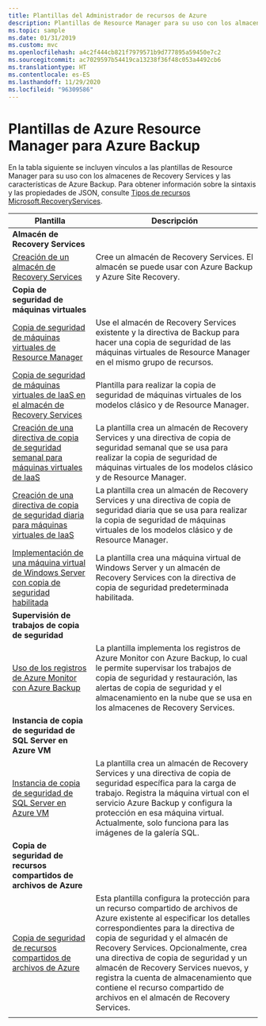 ```yaml
---
title: Plantillas del Administrador de recursos de Azure
description: Plantillas de Resource Manager para su uso con los almacenes de Recovery Services y las características de Azure Backup
ms.topic: sample
ms.date: 01/31/2019
ms.custom: mvc
ms.openlocfilehash: a4c2f444cb821f7979571b9d777895a59450e7c2
ms.sourcegitcommit: ac7029597b54419ca13238f36f48c053a4492cb6
ms.translationtype: HT
ms.contentlocale: es-ES
ms.lasthandoff: 11/29/2020
ms.locfileid: "96309586"
---
```

# <a name="azure-resource-manager-templates-for-azure-backup"></a>Plantillas de Azure Resource Manager para Azure Backup

En la tabla siguiente se incluyen vínculos a las plantillas de Resource Manager para su uso con los almacenes de Recovery Services y las características de Azure Backup. Para obtener información sobre la sintaxis y las propiedades de JSON, consulte [Tipos de recursos Microsoft.RecoveryServices](/azure/templates/microsoft.recoveryservices/allversions).

| Plantilla | Descripción |
|---|---|
|**Almacén de Recovery Services** | |
| [Creación de un almacén de Recovery Services](https://github.com/Azure/azure-quickstart-templates/tree/master/101-recovery-services-vault-create)| Cree un almacén de Recovery Services. El almacén se puede usar con Azure Backup y Azure Site Recovery. |
|**Copia de seguridad de máquinas virtuales**| |
| [Copia de seguridad de máquinas virtuales de Resource Manager](https://github.com/Azure/azure-quickstart-templates/tree/master/101-recovery-services-backup-vms) | Use el almacén de Recovery Services existente y la directiva de Backup para hacer una copia de seguridad de las máquinas virtuales de Resource Manager en el mismo grupo de recursos.|
| [Copia de seguridad de máquinas virtuales de IaaS en el almacén de Recovery Services](https://github.com/Azure/azure-quickstart-templates/tree/master/201-recovery-services-backup-classic-resource-manager-vms) | Plantilla para realizar la copia de seguridad de máquinas virtuales de los modelos clásico y de Resource Manager. |
| [Creación de una directiva de copia de seguridad semanal para máquinas virtuales de IaaS](https://github.com/Azure/azure-quickstart-templates/tree/master/101-recovery-services-weekly-backup-policy-create) | La plantilla crea un almacén de Recovery Services y una directiva de copia de seguridad semanal que se usa para realizar la copia de seguridad de máquinas virtuales de los modelos clásico y de Resource Manager.|
| [Creación de una directiva de copia de seguridad diaria para máquinas virtuales de IaaS](https://github.com/Azure/azure-quickstart-templates/tree/master/101-recovery-services-daily-backup-policy-create) | La plantilla crea un almacén de Recovery Services y una directiva de copia de seguridad diaria que se usa para realizar la copia de seguridad de máquinas virtuales de los modelos clásico y de Resource Manager.|
| [Implementación de una máquina virtual de Windows Server con copia de seguridad habilitada](https://github.com/Azure/azure-quickstart-templates/tree/master/101-recovery-services-create-vm-and-configure-backup) | La plantilla crea una máquina virtual de Windows Server y un almacén de Recovery Services con la directiva de copia de seguridad predeterminada habilitada.|
|**Supervisión de trabajos de copia de seguridad** |  |
| [Uso de los registros de Azure Monitor con Azure Backup](https://github.com/Azure/azure-quickstart-templates/tree/master/101-backup-oms-monitoring) | La plantilla implementa los registros de Azure Monitor con Azure Backup, lo cual le permite supervisar los trabajos de copia de seguridad y restauración, las alertas de copia de seguridad y el almacenamiento en la nube que se usa en los almacenes de Recovery Services.|  
|**Instancia de copia de seguridad de SQL Server en Azure VM** |  |
| [Instancia de copia de seguridad de SQL Server en Azure VM](https://github.com/Azure/azure-quickstart-templates/tree/master/101-recovery-services-vm-workload-backup) | La plantilla crea un almacén de Recovery Services y una directiva de copia de seguridad específica para la carga de trabajo. Registra la máquina virtual con el servicio Azure Backup y configura la protección en esa máquina virtual. Actualmente, solo funciona para las imágenes de la galería SQL. |
|**Copia de seguridad de recursos compartidos de archivos de Azure** |  |
| [Copia de seguridad de recursos compartidos de archivos de Azure](https://github.com/Azure/azure-quickstart-templates/tree/master/101-recovery-services-backup-file-share) | Esta plantilla configura la protección para un recurso compartido de archivos de Azure existente al especificar los detalles correspondientes para la directiva de copia de seguridad y el almacén de Recovery Services. Opcionalmente, crea una directiva de copia de seguridad y un almacén de Recovery Services nuevos, y registra la cuenta de almacenamiento que contiene el recurso compartido de archivos en el almacén de Recovery Services. |
|   |   |
